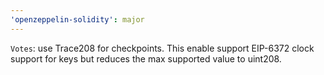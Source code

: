 ```yaml
---
'openzeppelin-solidity': major
---
```


`Votes`: use Trace208 for checkpoints. This enable support EIP-6372 clock support for keys but reduces the max supported value to uint208.
